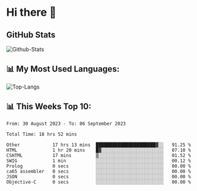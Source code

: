 # Hi there 👋

## GitHub Stats
![Github-Stats](https://github-readme-stats-sigma-five.vercel.app/api?username=ltorson&show_icons=true&theme=radical&count_private=true)

## 📊 My Most Used Languages:
![Top-Langs](https://github-readme-stats-sigma-five.vercel.app/api/top-langs/?username=LTorson&layout=compact&langs_count=10)

## 📊 This Weeks Top 10:
<!--START_SECTION:waka-->

```text
From: 30 August 2023 - To: 06 September 2023

Total Time: 18 hrs 52 mins

Other            17 hrs 13 mins  ██████████████████████▓░░   91.25 %
HTML             1 hr 20 mins    █▓░░░░░░░░░░░░░░░░░░░░░░░   07.10 %
CSHTML           17 mins         ▒░░░░░░░░░░░░░░░░░░░░░░░░   01.52 %
SWIG             1 min           ░░░░░░░░░░░░░░░░░░░░░░░░░   00.12 %
Prolog           0 secs          ░░░░░░░░░░░░░░░░░░░░░░░░░   00.00 %
ca65 assembler   0 secs          ░░░░░░░░░░░░░░░░░░░░░░░░░   00.00 %
JSON             0 secs          ░░░░░░░░░░░░░░░░░░░░░░░░░   00.00 %
Objective-C      0 secs          ░░░░░░░░░░░░░░░░░░░░░░░░░   00.00 %
```

<!--END_SECTION:waka-->
